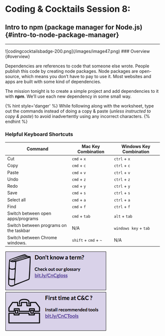# Coding & Cocktails Session 8:
## Intro to npm (package manager for Node.js) {#intro-to-node-package-manager}
<hr>
![codingcocktailsbadge-200.png](/images/image47.png)
### Overview {#overview}

Dependencies are references to code that someone else wrote. People publish this code by creating node packages. Node packages are open-source, which means you don’t have to pay to use it. Most websites and apps are built with some kind of dependencies.

The mission tonight is to create a simple project and add dependencies to it with **npm**. We’ll use each new dependency in some small way.

{% hint style='danger' %}
While following along with the worksheet, type out the commands instead of doing a copy & paste (_unless instructed to copy & paste_) to avoid inadvertently using any incorrect characters.
{% endhint %}

### Helpful Keyboard Shortcuts
|Command|Mac Key Combination|Windows Key Combination|
|--|--|--|
|Cut|`cmd` + `x`|`ctrl` + `x`|
|Copy|`cmd` + `c`|`ctrl` + `c`|
|Paste|`cmd` + `v`|`ctrl` + `v`|
|Undo|`cmd` + `z`|`ctrl` + `z`|
|Redo|`cmd` + `y`|`ctrl` + `y`|
|Save|`cmd` + `s`|`ctrl` + `s`|
|Select all|`cmd` + `a`|`ctrl` + `a`|
|Find|`cmd` + `f`|`ctrl` + `f`|
|Switch between open apps/programs |`cmd` + `tab`|`alt` + `tab`|
|Switch between programs on the taskbar| N/A | `windows key` + `tab`|
|Switch between Chrome windows. |`shift` + `cmd` + `~`| N/A |

[![](images/glossary.png)](http://bit.ly/CnCgloss) [![](images/tools.png)](http://bit.ly/CnCTools)
